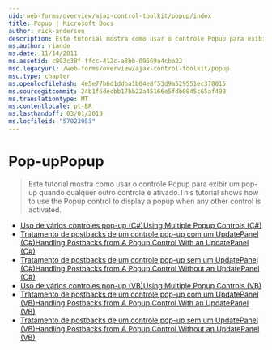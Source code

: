 ```yaml
---
uid: web-forms/overview/ajax-control-toolkit/popup/index
title: Popup | Microsoft Docs
author: rick-anderson
description: Este tutorial mostra como usar o controle Popup para exibir um pop-up quando qualquer outro controle é ativado.
ms.author: riande
ms.date: 11/14/2011
ms.assetid: c993c38f-ffcc-412c-a8bb-09569a4cba23
msc.legacyurl: /web-forms/overview/ajax-control-toolkit/popup
msc.type: chapter
ms.openlocfilehash: 4e5e77b6d1ddba1b04e8f53d9a529551ec370015
ms.sourcegitcommit: 24b1f6decbb17bb22a45166e5fdb0845c65af498
ms.translationtype: MT
ms.contentlocale: pt-BR
ms.lasthandoff: 03/01/2019
ms.locfileid: "57023053"
---
```

<a name="popup"></a><span data-ttu-id="592bf-103">Pop-up</span><span class="sxs-lookup"><span data-stu-id="592bf-103">Popup</span></span>
====================
> <span data-ttu-id="592bf-104">Este tutorial mostra como usar o controle Popup para exibir um pop-up quando qualquer outro controle é ativado.</span><span class="sxs-lookup"><span data-stu-id="592bf-104">This tutorial shows how to use the Popup control to display a popup when any other control is activated.</span></span>


- [<span data-ttu-id="592bf-105">Uso de vários controles pop-up (C#)</span><span class="sxs-lookup"><span data-stu-id="592bf-105">Using Multiple Popup Controls (C#)</span></span>](using-multiple-popup-controls-cs.md)
- [<span data-ttu-id="592bf-106">Tratamento de postbacks de um controle pop-up com um UpdatePanel (C#)</span><span class="sxs-lookup"><span data-stu-id="592bf-106">Handling Postbacks from A Popup Control With an UpdatePanel (C#)</span></span>](handling-postbacks-from-a-popup-control-with-an-updatepanel-cs.md)
- [<span data-ttu-id="592bf-107">Tratamento de postbacks de um controle pop-up sem um UpdatePanel (C#)</span><span class="sxs-lookup"><span data-stu-id="592bf-107">Handling Postbacks from A Popup Control Without an UpdatePanel (C#)</span></span>](handling-postbacks-from-a-popup-control-without-an-updatepanel-cs.md)
- [<span data-ttu-id="592bf-108">Uso de vários controles pop-up (VB)</span><span class="sxs-lookup"><span data-stu-id="592bf-108">Using Multiple Popup Controls (VB)</span></span>](using-multiple-popup-controls-vb.md)
- [<span data-ttu-id="592bf-109">Tratamento de postbacks de um controle pop-up com um UpdatePanel (VB)</span><span class="sxs-lookup"><span data-stu-id="592bf-109">Handling Postbacks from A Popup Control With an UpdatePanel (VB)</span></span>](handling-postbacks-from-a-popup-control-with-an-updatepanel-vb.md)
- [<span data-ttu-id="592bf-110">Tratamento de postbacks de um controle pop-up sem um UpdatePanel (VB)</span><span class="sxs-lookup"><span data-stu-id="592bf-110">Handling Postbacks from A Popup Control Without an UpdatePanel (VB)</span></span>](handling-postbacks-from-a-popup-control-without-an-updatepanel-vb.md)

